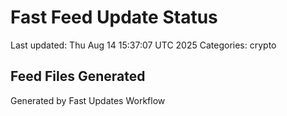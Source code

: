 # Fast Feed Update Status
Last updated: Thu Aug 14 15:37:07 UTC 2025
Categories: crypto

## Feed Files Generated

Generated by Fast Updates Workflow
